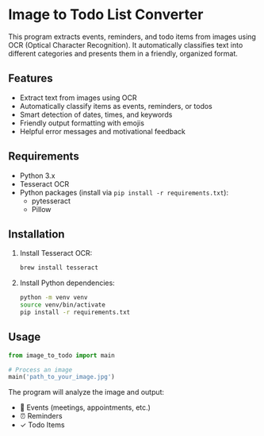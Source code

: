
# Image to Todo List Converter

This program extracts events, reminders, and todo items from images using OCR (Optical Character Recognition). It automatically classifies text into different categories and presents them in a friendly, organized format.

## Features
- Extract text from images using OCR
- Automatically classify items as events, reminders, or todos
- Smart detection of dates, times, and keywords
- Friendly output formatting with emojis
- Helpful error messages and motivational feedback

## Requirements
- Python 3.x
- Tesseract OCR
- Python packages (install via `pip install -r requirements.txt`):
  - pytesseract
  - Pillow

## Installation
1. Install Tesseract OCR:
   ```bash
   brew install tesseract
   ```
2. Install Python dependencies:
   ```bash
   python -m venv venv
   source venv/bin/activate
   pip install -r requirements.txt
   ```

## Usage
```python
from image_to_todo import main

# Process an image
main('path_to_your_image.jpg')
```

The program will analyze the image and output:
- 📅 Events (meetings, appointments, etc.)
- ⏰ Reminders
- ✓ Todo Items

